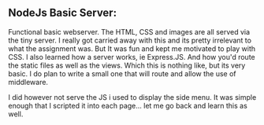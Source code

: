 ## NodeJs Basic Server:

Functional basic webserver. The HTML, CSS and images are all served via the tiny server. I really got carried away with this and its pretty irrelevant to what the assignment was. But It was fun and kept me motivated to play with CSS. I also learned how a server works, ie Express.JS. And how you'd route the static files as well as the views. Which this is nothing like, but its very basic. I do plan to write a small one that will route and allow the use of middleware.

I did however not serve the JS i used to display the side menu. It was simple enough that I scripted it into each page... let me go back and learn this as well.

